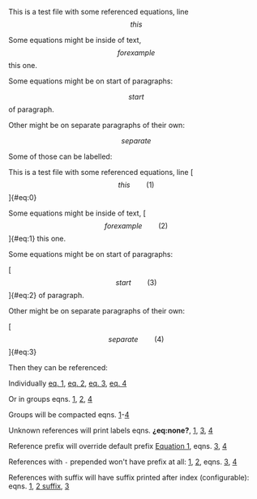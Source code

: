 This is a test file with some referenced equations, line $$ this $$

Some equations might be inside of text, $$ for example $$ this one.

Some equations might be on start of paragraphs:

$$ start $$ of paragraph.

Other might be on separate paragraphs of their own:

$$ separate $$

Some of those can be labelled:

This is a test file with some referenced equations, line
[$$ this \qquad (1)$$]{#eq:0}

Some equations might be inside of text,
[$$ for example \qquad (2)$$]{#eq:1} this one.

Some equations might be on start of paragraphs:

[$$ start \qquad (3)$$]{#eq:2} of paragraph.

Other might be on separate paragraphs of their own:

[$$ separate \qquad (4)$$]{#eq:3}

Then they can be referenced:

Individually [eq. 1](#eq:0), [eq. 2](#eq:1), [eq. 3](#eq:2),
[eq. 4](#eq:3)

Or in groups eqns. [1](#eq:0), [2](#eq:1), [4](#eq:3)

Groups will be compacted eqns. [1](#eq:0)-[4](#eq:3)

Unknown references will print labels eqns. **¿eq:none?**, [1](#eq:0),
[3](#eq:2), [4](#eq:3)

Reference prefix will override default prefix [Equation 1](#eq:0),
eqns. [3](#eq:2), [4](#eq:3)

References with `-` prepended won't have prefix at all: [1](#eq:0),
[2](#eq:1), eqns. [3](#eq:2), [4](#eq:3)

References with suffix will have suffix printed after index
(configurable): eqns. [1](#eq:0), [2 suffix](#eq:1), [3](#eq:2)
